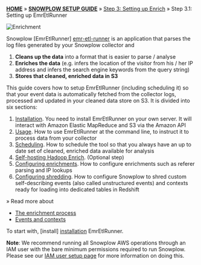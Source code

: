 <a name="top" />

[**HOME**](Home) » [**SNOWPLOW SETUP GUIDE**](Setting-up-Snowplow) » [Step 3: Setting up Enrich](Setting-up-enrich) » Step 3.1: Setting up EmrEtlRunner

![Enrichment](https://d3i6fms1cm1j0i.cloudfront.net/github-wiki/images/snowplow-architecture-3-enrichment.png) 

Snowplow [EmrEtlRunner] [emr-etl-runner] is an application that parses the log files generated by your Snowplow collector and

1. **Cleans up the data** into a format that is easier to parse / analyse
2. **Enriches the data** (e.g. infers the location of the visitor from his / her IP address and infers the search engine keywords from the query string)
3. **Stores that cleaned, enriched data in S3**

This guide covers how to setup EmrEtlRunner (including scheduling it) so that your event data is automatically fetched from the collector logs, processed and updated in your cleaned data store on S3. It is divided into six sections:

1. [Installation](1-Installing-EmrEtlRunner). You need to install EmrEtlRunner on your own server. It will interact with Amazon Elastic MapReduce and S3 via the Amazon API
2. [Usage](2-Using-EmrEtlRunner). How to use EmrEtlRunner at the command line, to instruct it to process data from your collector
3. [Scheduling](3-Scheduling-EmrEtlRunner). How to schedule the tool so that you always have an up to date set of cleaned, enriched data available for analysis
4. [Self-hosting Hadoop Enrich](4-Self-hosting-Hadoop-Enrich). (Optional step)
5. [Configuring enrichments](5-Configuring-enrichments). How to configure enrichments such as referer parsing and IP lookups
6. [Configuring shredding](6-Configuring-shredding). How to configure Snowplow to shred custom self-describing events (also called unstructured events) and contexts ready for loading into dedicated tables in Redshift

» Read more about 

- [The enrichment process](The-enrichment-process)
- [Events and contexts](Events-and-contexts)

To start with, [install] [installation] EmrEtlRunner.

**Note**: We recommend running all Snowplow AWS operations through an IAM user with the bare minimum permissions required to run Snowplow. Please see our [IAM user setup page](IAM-setup) for more information on doing this.

[installation]: 1-Installing-EmrEtlRunner
[usage]: 2-Using-EmrEtlRunner
[schedule]: 3-Scheduling-EmrEtlRunner
[emr-etl-runner]: https://github.com/snowplow/snowplow/tree/master/3-enrich/emr-etl-runner
